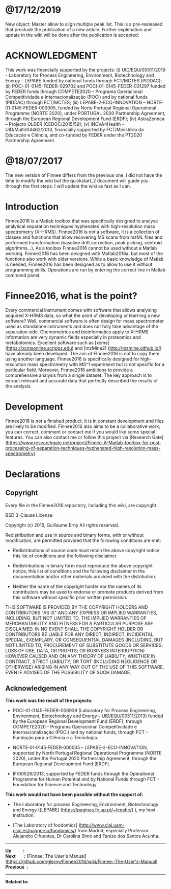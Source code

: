 # @17/12/2019
New object: Master allow to align multiple peak list. This is a pre-realeased that preclude the publication of a new article. Further explenation and update in the wiki will be done after the publication is accepted:

# ACKNOWLEDGMENT 
This work was financially supported by the projects: (i) UID/EQU/00511/2019 - Laboratory for Process Engineering, Environment, Biotechnology and Energy – LEPABE funded by national funds through FCT/MCTES (PIDDAC); (ii) POCI-01-0145-FEDER-029702 and POCI-01-0145-FEDER-031297 funded by FEDER funds through COMPETE2020 – Programa Operacional Competitividade e Internacionalização (POCI) and by national funds (PIDDAC) through FCT/MCTES; (iii) LEPABE-2-ECO-INNOVATION – NORTE‐01‐0145‐FEDER‐000005, funded by Norte Portugal Regional Operational Programme (NORTE 2020), under PORTUGAL 2020 Partnership Agreement, through the European Regional Development Fund (ERDF); (iv) AstraZeneca – Projecto OLDER (CEDOC/2015/59); (v) iNOVA4Health - UID/Multi/04462/2013, financially supported by FCT/Ministério da Educação e Ciência, and co-funded by FEDER under the PT2020 Partnership Agreement.

# @18/07/2017
The new version of Finnee differs from the previous one. I did not have the time to modify the wiki but the quickstart_2 document will guide you through the first steps. I will update the wiki as fast as I can.

# Introduction  
Finnee2016 is a Matlab toolbox that was specifically designed to analyse analytical separation techniques hyphenated with high-resolution mass spectrometry (X-HRMS). Finnee2016 is not a software, it is a collection of classes and functions that allow recovering MS scans from mzML files and performed transformation (baseline drift correction, peak picking, centroid algorithms…), As a toolbox Finnee2016 cannot be used without a Matlab working. Finnee2016 has been designed with Matlab2016a, but most of the functions also work with older versions. While a basic knowledge of Matlab is needed, Finnee2016 has been designed as to allow to use it without programming skills. Operations are run by entering the correct line in Matlab command panel.

# Finnee2016, what is the point?
Every commercial instrument comes with software that allows analysing acquired X-HRMS data, so what the point of developing or learning a new software? Well, commercial software is often design for mass spectrometer used as standalone instruments and does not fully take advantage of the separation side. Chemometrics and bioinformatics apply to X-HRMS information are very dynamic fields especially in proteomics and metabolomics. Excellent software such as [xcms] (https://xcmsonline.scripps.edu) and [mzMine2] (http://mzmine.github.io/) have already been developed. The aim of FInnee2016 is not to copy them using another language.  Finnee2016 is specifically designed for high-resolution mass spectrometry with MS^1 experiment but is not specific for a particular field. Moreover, Finnee2016 ambitions to provide a comprehensive analysis from a single dataset. The key approach is to extract relevant and accurate data that perfectly described the results of the analysis. 

# Development
Finnee2016 is not a finished product. It is in constant development and files are likely to be modified. Finnee2016 also aims to be a collaborative work; you can correct, comment or contact me if you would like some special features. You can also contact me or follow this project via [Research Gate] (https://www.researchgate.net/project/Finnee-A-Matlab-toolbox-for-post-processing-of-separation-techniques-hyphenated-high-resolution-mass-spectrometry).
  
# Declarations
## Copyright
Every file in the Finnee2016 repository, including this wiki, are copyright

BSD 3-Clause License

Copyright (c) 2016, Guillaume Erny
All rights reserved.

Redistribution and use in source and binary forms, with or without
modification, are permitted provided that the following conditions are met:

* Redistributions of source code must retain the above copyright notice, this
  list of conditions and the following disclaimer.

* Redistributions in binary form must reproduce the above copyright notice,
  this list of conditions and the following disclaimer in the documentation
  and/or other materials provided with the distribution.

* Neither the name of the copyright holder nor the names of its
  contributors may be used to endorse or promote products derived from
  this software without specific prior written permission.

THIS SOFTWARE IS PROVIDED BY THE COPYRIGHT HOLDERS AND CONTRIBUTORS "AS IS"
AND ANY EXPRESS OR IMPLIED WARRANTIES, INCLUDING, BUT NOT LIMITED TO, THE
IMPLIED WARRANTIES OF MERCHANTABILITY AND FITNESS FOR A PARTICULAR PURPOSE ARE
DISCLAIMED. IN NO EVENT SHALL THE COPYRIGHT HOLDER OR CONTRIBUTORS BE LIABLE
FOR ANY DIRECT, INDIRECT, INCIDENTAL, SPECIAL, EXEMPLARY, OR CONSEQUENTIAL
DAMAGES (INCLUDING, BUT NOT LIMITED TO, PROCUREMENT OF SUBSTITUTE GOODS OR
SERVICES; LOSS OF USE, DATA, OR PROFITS; OR BUSINESS INTERRUPTION) HOWEVER
CAUSED AND ON ANY THEORY OF LIABILITY, WHETHER IN CONTRACT, STRICT LIABILITY,
OR TORT (INCLUDING NEGLIGENCE OR OTHERWISE) ARISING IN ANY WAY OUT OF THE USE
OF THIS SOFTWARE, EVEN IF ADVISED OF THE POSSIBILITY OF SUCH DAMAGE.

## Acknowledgement

**This work was the result of the projects:**      
+ POCI-01-0145-FEDER-006939 (Laboratory for Process Engineering, Environment, Biotechnology and Energy – UID/EQU/00511/2013) funded by the European Regional Development Fund (ERDF), through COMPETE2020 - Programa Operacional Competitividade e Internacionalização (POCI) and by national funds, through FCT - Fundação para a Ciência e a Tecnologia. 
  
+ NORTE‐01‐0145‐FEDER‐000005 – LEPABE-2-ECO-INNOVATION, supported by North Portugal Regional Operational Programme (NORTE 2020), under the Portugal 2020 Partnership Agreement, through the European Regional Development Fund (ERDF).   

+ IF/00528/2013, supported by FEDER funds through the Operational Programme for Human Potential and by National Funds through FCT - Foundation for Science and Technology.    

**This work would not have been possible without the support of:**    
+ The Laboratory for process Engineering, Environment, Biotechnology and Energy ([LEPABE] (https://paginas.fe.up.pt/~lepabe/) ), my host institution.   

+ [The Laboratory of foodomics] (http://www.cial.uam-csic.es/pagperso/foodomics/) from Madrid, especially Professor Alejandro Cifuentes, Dr Carolina Simó and Tanize dos Santos Acunha.   




***
**Up&nbsp;&nbsp;&nbsp;&nbsp;&nbsp;&nbsp;&nbsp;&nbsp;&nbsp;&nbsp;&nbsp;:**  
**Next&nbsp;&nbsp;&nbsp;&nbsp;&nbsp;&nbsp;&nbsp;&nbsp;:** [Finnee: The User's Manual] (https://github.com/glerny/Finnee2016/wiki/Finnee:-The-User's-Manual)  
**Previous&nbsp;&nbsp;:** 
***
**Related to:**
